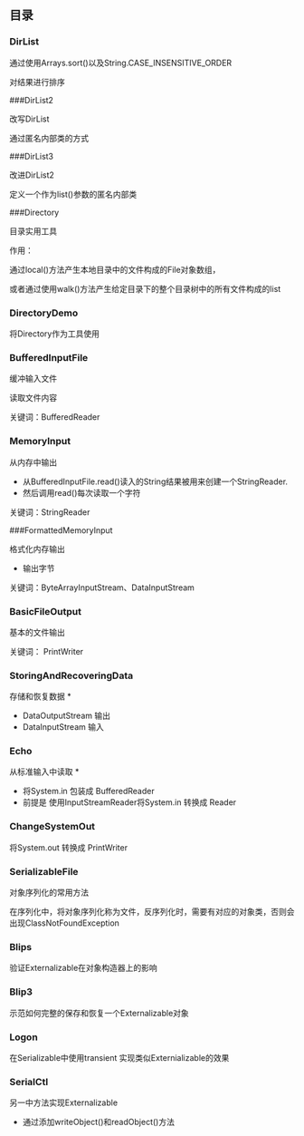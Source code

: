 ## 目录

### DirList

通过使用Arrays.sort()以及String.CASE_INSENSITIVE_ORDER

对结果进行排序

###DirList2

改写DirList

通过匿名内部类的方式

###DirList3

改进DirList2

定义一个作为list()参数的匿名内部类

###Directory

目录实用工具

作用：

通过local()方法产生本地目录中的文件构成的File对象数组，

或者通过使用walk()方法产生给定目录下的整个目录树中的所有文件构成的list<File>

### DirectoryDemo

将Directory作为工具使用

### BufferedInputFile
缓冲输入文件

读取文件内容

关键词：BufferedReader

### MemoryInput
从内存中输出
 
 * 从BufferedInputFile.read()读入的String结果被用来创建一个StringReader.
 * 然后调用read()每次读取一个字符
 
 关键词：StringReader
 
 ###FormattedMemoryInput
 
 格式化内存输出

  * 输出字节
  
 关键词：ByteArrayInputStream、DataInputStream
 
 ### BasicFileOutput
 
 基本的文件输出

 关键词： PrintWriter
 
 ### StoringAndRecoveringData
 
 存储和恢复数据
  * 
  * DataOutputStream 输出
  * DataInputStream 输入
  
 ### Echo
从标准输入中读取
  * 
  * 将System.in 包装成 BufferedReader 
  * 前提是 使用InputStreamReader将System.in 转换成 Reader
  
### ChangeSystemOut
将System.out 转换成 PrintWriter

### SerializableFile
对象序列化的常用方法

在序列化中，将对象序列化称为文件，反序列化时，需要有对应的对象类，否则会出现ClassNotFoundException

### Blips
验证Externalizable在对象构造器上的影响

### Blip3
示范如何完整的保存和恢复一个Externalizable对象

### Logon
在Serializable中使用transient 实现类似Externializable的效果

### SerialCtl 
另一中方法实现Externalizable
 * 通过添加writeObject()和readObject()方法